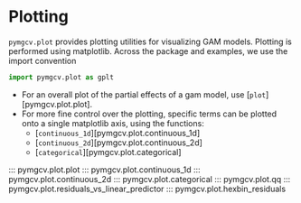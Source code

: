 # Plotting

`pymgcv.plot` provides plotting utilities for visualizing GAM models. Plotting is performed using matplotlib.
Across the package and examples, we use the import convention
```python
import pymgcv.plot as gplt
```

- For an overall plot of the partial effects of a gam model, use [`plot`][pymgcv.plot.plot].
- For more fine control over the plotting, specific terms can be plotted onto a single matplotlib axis, using the functions:
    * [`continuous_1d`][pymgcv.plot.continuous_1d]
    * [`continuous_2d`][pymgcv.plot.continuous_2d]
    * [`categorical`][pymgcv.plot.categorical]

::: pymgcv.plot.plot
::: pymgcv.plot.continuous_1d
::: pymgcv.plot.continuous_2d
::: pymgcv.plot.categorical
::: pymgcv.plot.qq
::: pymgcv.plot.residuals_vs_linear_predictor
::: pymgcv.plot.hexbin_residuals
